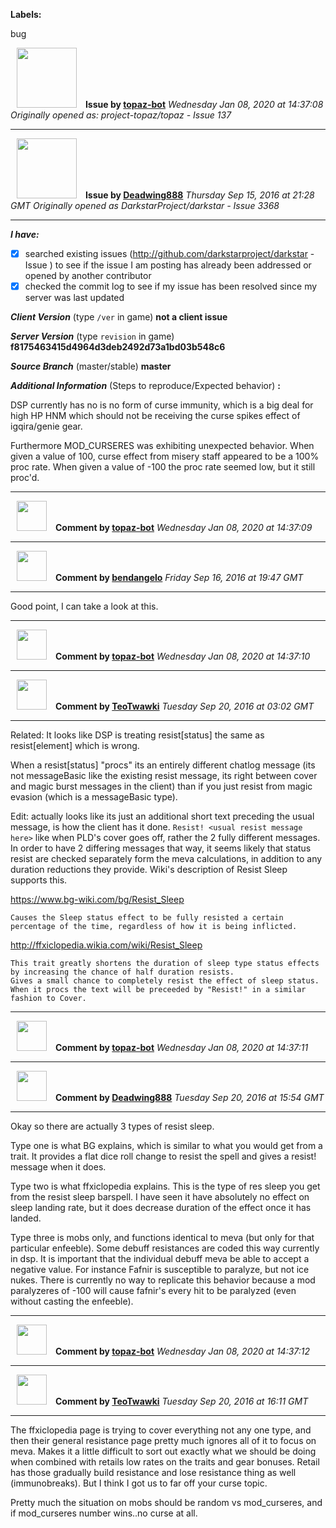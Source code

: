 **Labels:**

bug



<a href="https://github.com/topaz-bot"><img src="https://avatars3.githubusercontent.com/u/59651103?v=4" width="96" height="96" hspace="10"></img></a> **Issue by [topaz-bot](https://github.com/topaz-bot)**
_Wednesday Jan 08, 2020 at 14:37:08_
_Originally opened as: project-topaz/topaz - Issue 137_

----

<a href="https://github.com/Deadwing888"><img src="https://avatars0.githubusercontent.com/u/12477635?v=4"  width="96" height="96" hspace="10"></img></a> **Issue by [Deadwing888](https://github.com/Deadwing888)**
_Thursday Sep 15, 2016 at 21:28 GMT_
_Originally opened as DarkstarProject/darkstar - Issue 3368_

----

<!-- remove space and mark with 'x' between [] -->

**_I have:_**
- [x] searched existing issues (http://github.com/darkstarproject/darkstar - Issue ) to see if the issue I am posting has already been addressed or opened by another contributor
- [x] checked the commit log to see if my issue has been resolved since my server was last updated

<!-- Issues will be closed without being looked into if the following information is missing (unless its not applicable). -->

**_Client Version_** (type `/ver` in game) **not a client issue**

**_Server Version_** (type `revision` in game) **f8175463415d4964d3deb2492d73a1bd03b548c6**

**_Source Branch_** (master/stable) **master**

**_Additional Information_** (Steps to reproduce/Expected behavior) **:**

DSP currently has no is no form of curse immunity, which is a big deal for high HP HNM which should not be receiving the curse spikes effect of igqira/genie gear. 

Furthermore MOD_CURSERES was exhibiting unexpected behavior. When given a value of 100, curse effect from misery staff appeared to be a 100% proc rate. When given a value of -100 the proc rate seemed low, but it still proc'd.




----
<a href="https://github.com/topaz-bot"><img src="https://avatars3.githubusercontent.com/u/59651103?v=4" width="48" height="48" hspace="10"></img></a> **Comment by [topaz-bot](https://github.com/topaz-bot)**
_Wednesday Jan 08, 2020 at 14:37:09_

----

<a href="https://github.com/bendangelo"><img src="https://avatars3.githubusercontent.com/u/674090?v=4"  width="48" height="48" hspace="10"></img></a> **Comment by [bendangelo](https://github.com/bendangelo)**
_Friday Sep 16, 2016 at 19:47 GMT_

----

Good point, I can take a look at this.




----
<a href="https://github.com/topaz-bot"><img src="https://avatars3.githubusercontent.com/u/59651103?v=4" width="48" height="48" hspace="10"></img></a> **Comment by [topaz-bot](https://github.com/topaz-bot)**
_Wednesday Jan 08, 2020 at 14:37:10_

----

<a href="https://github.com/TeoTwawki"><img src="https://avatars0.githubusercontent.com/u/6871475?v=4"  width="48" height="48" hspace="10"></img></a> **Comment by [TeoTwawki](https://github.com/TeoTwawki)**
_Tuesday Sep 20, 2016 at 03:02 GMT_

----

Related: It looks like DSP is treating resist[status] the same as resist[element] which is wrong.

When a resist[status] "procs" its an entirely different chatlog message (its not messageBasic like the existing resist message, its right between cover and magic burst messages in the client) than if you just resist from magic evasion (which is a messageBasic type).

Edit: actually looks like its just an additional short text preceding the usual message, is how the client has it done. `Resist! <usual resist message here>` like when PLD's cover goes off, rather the 2 fully different messages.  In order to have 2 differing messages that way, it seems likely that status resist are checked separately form the meva calculations, in addition to any duration reductions they provide. Wiki's description of Resist Sleep supports this.

https://www.bg-wiki.com/bg/Resist_Sleep

```
Causes the Sleep status effect to be fully resisted a certain percentage of the time, regardless of how it is being inflicted. 
```

http://ffxiclopedia.wikia.com/wiki/Resist_Sleep

```
This trait greatly shortens the duration of sleep type status effects by increasing the chance of half duration resists.
Gives a small chance to completely resist the effect of sleep status. When it procs the text will be preceeded by "Resist!" in a similar fashion to Cover. 
```




----
<a href="https://github.com/topaz-bot"><img src="https://avatars3.githubusercontent.com/u/59651103?v=4" width="48" height="48" hspace="10"></img></a> **Comment by [topaz-bot](https://github.com/topaz-bot)**
_Wednesday Jan 08, 2020 at 14:37:11_

----

<a href="https://github.com/Deadwing888"><img src="https://avatars0.githubusercontent.com/u/12477635?v=4"  width="48" height="48" hspace="10"></img></a> **Comment by [Deadwing888](https://github.com/Deadwing888)**
_Tuesday Sep 20, 2016 at 15:54 GMT_

----

Okay so there are actually 3 types of resist sleep. 

Type one is what BG explains, which is similar to what you would get from a trait. It provides a flat dice roll change to resist the spell and gives a resist! message when it does.

Type two is what ffxiclopedia explains. This is the type of res sleep you get from the resist sleep barspell. I have seen it have absolutely no effect on sleep landing rate, but it does decrease duration of the effect once it has landed.

Type three is mobs only, and functions identical to meva (but only for that particular enfeeble). Some debuff resistances are coded this way currently in dsp. It is important that the individual debuff meva be able to accept a negative value. For instance Fafnir is susceptible to paralyze, but not ice nukes. There is currently no way to replicate this behavior because a mod paralyzeres of -100 will cause fafnir's every hit to be paralyzed (even without casting the enfeeble).




----
<a href="https://github.com/topaz-bot"><img src="https://avatars3.githubusercontent.com/u/59651103?v=4" width="48" height="48" hspace="10"></img></a> **Comment by [topaz-bot](https://github.com/topaz-bot)**
_Wednesday Jan 08, 2020 at 14:37:12_

----

<a href="https://github.com/TeoTwawki"><img src="https://avatars0.githubusercontent.com/u/6871475?v=4"  width="48" height="48" hspace="10"></img></a> **Comment by [TeoTwawki](https://github.com/TeoTwawki)**
_Tuesday Sep 20, 2016 at 16:11 GMT_

----

The ffxiclopedia page is trying to cover everything not any one type, and then their general resistance page pretty much ignores all of it to focus on meva. Makes it a little difficult to sort out exactly what we should be doing when combined with retails low rates on the traits and gear bonuses. Retail has those gradually build resistance and lose resistance thing as well (immunobreaks). But I think I got us to far off your curse topic.

Pretty much the situation on mobs should be random vs mod_curseres, and if mod_curseres number wins..no curse at all.



